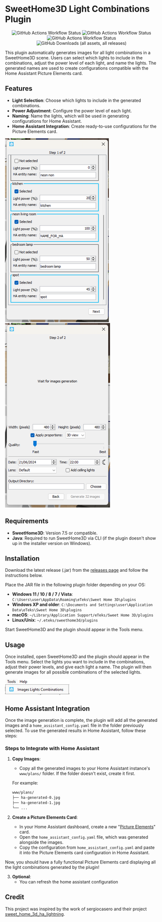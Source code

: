 # SweetHome3D Light Combinations Plugin

<div align="center">

![GitHub Actions Workflow Status](https://img.shields.io/github/actions/workflow/status/MaloPolese/sweethome3d-light-combinations-plugin/main.yml?branch=main)
![GitHub Actions Workflow Status](https://img.shields.io/github/actions/workflow/status/MaloPolese/sweethome3d-light-combinations-plugin/draft.yml?branch=main&label=draft%20release)
![GitHub Actions Workflow Status](https://img.shields.io/github/actions/workflow/status/MaloPolese/sweethome3d-light-combinations-plugin/release.yml?branch=main&label=release)
![GitHub Downloads (all assets, all releases)](https://img.shields.io/github/downloads/MaloPolese/sweethome3d-light-combinations-plugin/total)

</div>

This plugin automatically generates images for all light combinations in a SweetHome3D scene. Users can select which lights to include in the combinations, adjust the power level of each light, and name the lights. The generated names are used to create configurations compatible with the Home Assistant Picture Elements card.

## Features
- **Light Selection**: Choose which lights to include in the generated combinations.
- **Power Adjustment**: Configure the power level of each light.
- **Naming**: Name the lights, which will be used in generating configurations for Home Assistant.
- **Home Assistant Integration**: Create ready-to-use configurations for the Picture Elements card.

![light_selection_step](./docs/light_selection_step.png)
![image_generation_step](./docs/image_generation_step.png)

## Requirements
- **SweetHome3D**: Version 7.5 or compatible.
- **Java**: Required to run SweetHome3D via CLI (if the plugin doesn't show up in the installer version on Windows).

## Installation

Download the latest release (.jar) from the [releases page](https://github.com/MaloPolese/sweethome3d-light-combinations-plugin/releases) and follow the instructions below.

Place the JAR file in the following plugin folder depending on your OS:

- **Windows 11 / 10 / 8 / 7 / Vista**: `C:\Users\user\AppData\Roaming\eTeks\Sweet Home 3D\plugins`
- **Windows XP and older**: `C:\Documents and Settings\user\Application Data\eTeks\Sweet Home 3D\plugins`
- **macOS**: `~/Library/Application Support/eTeks/Sweet Home 3D/plugins`
- **Linux/Unix**: `~/.eteks/sweethome3d/plugins`

Start SweetHome3D and the plugin should appear in the Tools menu.

## Usage

Once installed, open SweetHome3D and the plugin should appear in the Tools menu. Select the lights you want to include in the combinations, adjust their power levels, and give each light a name. The plugin will then generate images for all possible combinations of the selected lights.

![plugin_menu](./docs/plugin_menu.png)

## Home Assistant Integration

Once the image generation is complete, the plugin will add all the generated images and a `home_assistant_config.yaml` file in the folder previously selected. To use the generated results in Home Assistant, follow these steps:

### Steps to Integrate with Home Assistant

1. **Copy Images**:
    - Copy all the generated images to your Home Assistant instance's `www/plans/` folder. If the folder doesn't exist, create it first.

   For example:
   ```bash
   www/plans/
   ├── ha-generated-0.jpg
   ├── ha-generated-1.jpg
   └── ...
   ```

2. **Create a Picture Elements Card**:
    - In your Home Assistant dashboard, create a new "[Picture Elements](https://www.home-assistant.io/dashboards/picture-elements/)" card.
    - Open the `home_assistant_config.yaml` file, which was generated alongside the images.
    - Copy the configuration from `home_assistant_config.yaml` and paste it into the Picture Elements card configuration in Home Assistant.

Now, you should have a fully functional Picture Elements card displaying all the light combinations generated by the plugin!

3. **Optional**: 
   - You can refresh the home assistant configuration

 
## Credit

This project was inspired by the work of sergiocasero and their project [sweet_home_3d_ha_lightning](https://github.com/sergiocasero/sweet_home_3d_ha_lightning).